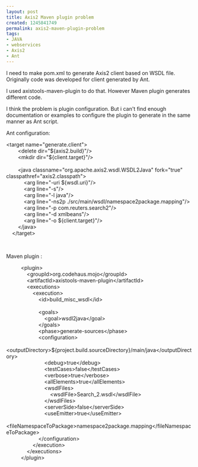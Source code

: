```yaml
---
layout: post
title: Axis2 Maven plugin problem
created: 1245841749
permalink: axis2-maven-plugin-problem
tags:
- JAVA
- webservices
- Axis2
- Ant
---
```

<p>I need to make pom.xml to generate Axis2 client based on WSDL file. Originally code was developed for client generated by Ant.</p>
<p>I used axistools-maven-plugin to do that. However Maven plugin generates different code.</p>
<p>I think the problem is plugin configuration. But i can't find enough documentation or examples to configure the plugin to generate in the same manner as Ant script.</p>
<p>Ant configuration:</p>
<p>&lt;target name=&quot;generate.client&quot;&gt;<br />
&nbsp;&nbsp;&nbsp; &nbsp;&nbsp;&nbsp; &lt;delete dir=&quot;${axis2.build}&quot;/&gt;<br />
&nbsp;&nbsp;&nbsp; &nbsp;&nbsp;&nbsp; &lt;mkdir dir=&quot;${client.target}&quot;/&gt;<br />
&nbsp;&nbsp;&nbsp; &nbsp;&nbsp;&nbsp; <br />
&nbsp;&nbsp;&nbsp; &nbsp;&nbsp;&nbsp; &lt;java classname=&quot;org.apache.axis2.wsdl.WSDL2Java&quot; fork=&quot;true&quot; classpathref=&quot;axis2.classpath&quot;&gt;<br />
&nbsp;&nbsp;&nbsp; &nbsp;&nbsp;&nbsp; &nbsp;&nbsp;&nbsp; &lt;arg line=&quot;-uri ${wsdl.uri}&quot;/&gt;<br />
&nbsp;&nbsp;&nbsp; &nbsp;&nbsp;&nbsp; &nbsp;&nbsp;&nbsp; &lt;arg line=&quot;-s&quot;/&gt;<br />
&nbsp;&nbsp;&nbsp; &nbsp;&nbsp;&nbsp; &nbsp;&nbsp;&nbsp; &lt;arg line=&quot;-l java&quot;/&gt;<br />
&nbsp;&nbsp;&nbsp; &nbsp;&nbsp;&nbsp; &nbsp;&nbsp;&nbsp; &lt;arg line=&quot;-ns2p ./src/main/wsdl/namespace2package.mapping&quot;/&gt;<br />
&nbsp;&nbsp;&nbsp; &nbsp;&nbsp;&nbsp; &nbsp;&nbsp;&nbsp; &lt;arg line=&quot;-p com.reuters.search2&quot;/&gt;<br />
&nbsp;&nbsp;&nbsp; &nbsp;&nbsp;&nbsp; &nbsp;&nbsp;&nbsp; &lt;arg line=&quot;-d xmlbeans&quot;/&gt;<br />
&nbsp;&nbsp;&nbsp; &nbsp;&nbsp;&nbsp; &nbsp;&nbsp;&nbsp; &lt;arg line=&quot;-o ${client.target}&quot;/&gt;<br />
&nbsp;&nbsp;&nbsp; &nbsp;&nbsp;&nbsp; &lt;/java&gt;<br />
&nbsp;&nbsp;&nbsp; &lt;/target&gt;</p>
<p>&nbsp;</p>
<p>Maven plugin :</p>
<p>&nbsp;&nbsp;&nbsp;&nbsp;&nbsp;&nbsp;&nbsp;&nbsp;&nbsp; &lt;plugin&gt;<br />
&nbsp;&nbsp;&nbsp;&nbsp;&nbsp;&nbsp;&nbsp;&nbsp;&nbsp;&nbsp;&nbsp;&nbsp;&nbsp; &lt;groupId&gt;org.codehaus.mojo&lt;/groupId&gt;<br />
&nbsp;&nbsp;&nbsp;&nbsp;&nbsp;&nbsp;&nbsp;&nbsp;&nbsp;&nbsp;&nbsp;&nbsp;&nbsp; &lt;artifactId&gt;axistools-maven-plugin&lt;/artifactId&gt;<br />
&nbsp;&nbsp;&nbsp;&nbsp;&nbsp;&nbsp;&nbsp;&nbsp;&nbsp;&nbsp;&nbsp;&nbsp;&nbsp; &lt;executions&gt;<br />
&nbsp;&nbsp;&nbsp;&nbsp;&nbsp;&nbsp;&nbsp;&nbsp;&nbsp;&nbsp;&nbsp;&nbsp;&nbsp;&nbsp;&nbsp;&nbsp;&nbsp; &lt;execution&gt;<br />
&nbsp;&nbsp;&nbsp;&nbsp;&nbsp;&nbsp;&nbsp;&nbsp;&nbsp;&nbsp;&nbsp;&nbsp;&nbsp;&nbsp;&nbsp;&nbsp;&nbsp;&nbsp;&nbsp;&nbsp;&nbsp; &lt;id&gt;build_misc_wsdl&lt;/id&gt;<br />
&nbsp;&nbsp;&nbsp;&nbsp;&nbsp;&nbsp;&nbsp;&nbsp;&nbsp;&nbsp;&nbsp;&nbsp;&nbsp;&nbsp;&nbsp;&nbsp;&nbsp;&nbsp;&nbsp;&nbsp;&nbsp; <br />
&nbsp;&nbsp;&nbsp;&nbsp;&nbsp;&nbsp;&nbsp;&nbsp;&nbsp;&nbsp;&nbsp;&nbsp;&nbsp;&nbsp;&nbsp;&nbsp;&nbsp;&nbsp;&nbsp;&nbsp;&nbsp; &lt;goals&gt;<br />
&nbsp;&nbsp;&nbsp;&nbsp;&nbsp;&nbsp;&nbsp;&nbsp;&nbsp;&nbsp;&nbsp;&nbsp;&nbsp;&nbsp;&nbsp;&nbsp;&nbsp;&nbsp;&nbsp;&nbsp;&nbsp;&nbsp;&nbsp;&nbsp;&nbsp; &lt;goal&gt;wsdl2java&lt;/goal&gt;<br />
&nbsp;&nbsp;&nbsp;&nbsp;&nbsp;&nbsp;&nbsp;&nbsp;&nbsp;&nbsp;&nbsp;&nbsp;&nbsp;&nbsp;&nbsp;&nbsp;&nbsp;&nbsp;&nbsp;&nbsp;&nbsp; &lt;/goals&gt;<br />
&nbsp;&nbsp;&nbsp;&nbsp;&nbsp;&nbsp;&nbsp;&nbsp;&nbsp;&nbsp;&nbsp;&nbsp;&nbsp;&nbsp;&nbsp;&nbsp;&nbsp;&nbsp;&nbsp;&nbsp;&nbsp; &lt;phase&gt;generate-sources&lt;/phase&gt;<br />
&nbsp;&nbsp;&nbsp;&nbsp;&nbsp;&nbsp;&nbsp;&nbsp;&nbsp;&nbsp;&nbsp;&nbsp;&nbsp;&nbsp;&nbsp;&nbsp;&nbsp;&nbsp;&nbsp;&nbsp;&nbsp; &lt;configuration&gt;<br />
&nbsp;&nbsp;&nbsp;&nbsp;&nbsp;&nbsp;&nbsp;&nbsp;&nbsp;&nbsp;&nbsp;&nbsp;&nbsp;&nbsp;&nbsp;&nbsp;&nbsp;&nbsp;&nbsp;&nbsp;&nbsp;&nbsp;&nbsp;&nbsp;&nbsp; &lt;outputDirectory&gt;${project.build.sourceDirectory}/main/java&lt;/outputDirectory&gt;<br />
&nbsp;&nbsp;&nbsp;&nbsp;&nbsp;&nbsp;&nbsp;&nbsp;&nbsp;&nbsp;&nbsp;&nbsp;&nbsp;&nbsp;&nbsp;&nbsp;&nbsp;&nbsp;&nbsp;&nbsp;&nbsp;&nbsp;&nbsp;&nbsp;&nbsp; &lt;debug&gt;true&lt;/debug&gt;<br />
&nbsp;&nbsp;&nbsp;&nbsp;&nbsp;&nbsp;&nbsp;&nbsp;&nbsp;&nbsp;&nbsp;&nbsp;&nbsp;&nbsp;&nbsp;&nbsp;&nbsp;&nbsp;&nbsp;&nbsp;&nbsp;&nbsp;&nbsp;&nbsp;&nbsp; &lt;testCases&gt;false&lt;/testCases&gt;<br />
&nbsp;&nbsp;&nbsp;&nbsp;&nbsp;&nbsp;&nbsp;&nbsp;&nbsp;&nbsp;&nbsp;&nbsp;&nbsp;&nbsp;&nbsp;&nbsp;&nbsp;&nbsp;&nbsp;&nbsp;&nbsp;&nbsp;&nbsp;&nbsp;&nbsp; &lt;verbose&gt;true&lt;/verbose&gt;<br />
&nbsp;&nbsp;&nbsp;&nbsp;&nbsp;&nbsp;&nbsp;&nbsp;&nbsp;&nbsp;&nbsp;&nbsp;&nbsp;&nbsp;&nbsp;&nbsp;&nbsp;&nbsp;&nbsp;&nbsp;&nbsp;&nbsp;&nbsp;&nbsp;&nbsp; &lt;allElements&gt;true&lt;/allElements&gt;<br />
&nbsp;&nbsp;&nbsp;&nbsp;&nbsp;&nbsp;&nbsp;&nbsp;&nbsp;&nbsp;&nbsp;&nbsp;&nbsp;&nbsp;&nbsp;&nbsp;&nbsp;&nbsp;&nbsp;&nbsp;&nbsp;&nbsp;&nbsp;&nbsp;&nbsp; &lt;wsdlFiles&gt;<br />
&nbsp;&nbsp;&nbsp;&nbsp;&nbsp;&nbsp;&nbsp;&nbsp;&nbsp;&nbsp;&nbsp;&nbsp;&nbsp;&nbsp;&nbsp;&nbsp;&nbsp;&nbsp;&nbsp;&nbsp;&nbsp;&nbsp;&nbsp;&nbsp;&nbsp;&nbsp;&nbsp;&nbsp;&nbsp; &lt;wsdlFile&gt;Search_2.wsdl&lt;/wsdlFile&gt;<br />
&nbsp;&nbsp;&nbsp;&nbsp;&nbsp;&nbsp;&nbsp;&nbsp;&nbsp;&nbsp;&nbsp;&nbsp;&nbsp;&nbsp;&nbsp;&nbsp;&nbsp;&nbsp;&nbsp;&nbsp;&nbsp;&nbsp;&nbsp;&nbsp;&nbsp; &lt;/wsdlFiles&gt;<br />
&nbsp;&nbsp;&nbsp;&nbsp;&nbsp;&nbsp;&nbsp;&nbsp;&nbsp;&nbsp;&nbsp;&nbsp;&nbsp;&nbsp;&nbsp;&nbsp;&nbsp;&nbsp;&nbsp;&nbsp;&nbsp;&nbsp;&nbsp;&nbsp;&nbsp; &lt;serverSide&gt;false&lt;/serverSide&gt;<br />
&nbsp;&nbsp;&nbsp;&nbsp;&nbsp;&nbsp;&nbsp;&nbsp;&nbsp;&nbsp;&nbsp;&nbsp;&nbsp;&nbsp;&nbsp;&nbsp;&nbsp;&nbsp;&nbsp;&nbsp;&nbsp;&nbsp;&nbsp;&nbsp;&nbsp; &lt;useEmitter&gt;true&lt;/useEmitter&gt;<br />
&nbsp;&nbsp;&nbsp; &nbsp;&nbsp;&nbsp; &nbsp;&nbsp;&nbsp; &nbsp;&nbsp;&nbsp; &nbsp;&nbsp;&nbsp; &nbsp;&nbsp;&nbsp; &nbsp; &lt;fileNamespaceToPackage&gt;namespace2package.mapping&lt;/fileNamespaceToPackage&gt;<br />
&nbsp;&nbsp;&nbsp;&nbsp;&nbsp;&nbsp;&nbsp;&nbsp;&nbsp;&nbsp;&nbsp;&nbsp;&nbsp;&nbsp;&nbsp;&nbsp;&nbsp;&nbsp;&nbsp;&nbsp;&nbsp; &lt;/configuration&gt;<br />
&nbsp;&nbsp;&nbsp;&nbsp;&nbsp;&nbsp;&nbsp;&nbsp;&nbsp;&nbsp;&nbsp;&nbsp;&nbsp;&nbsp;&nbsp;&nbsp;&nbsp; &lt;/execution&gt;<br />
&nbsp;&nbsp;&nbsp;&nbsp;&nbsp;&nbsp;&nbsp;&nbsp;&nbsp;&nbsp;&nbsp;&nbsp;&nbsp; &lt;/executions&gt;<br />
&nbsp;&nbsp;&nbsp;&nbsp;&nbsp;&nbsp;&nbsp;&nbsp;&nbsp; &lt;/plugin&gt;<br />
&nbsp;</p>
